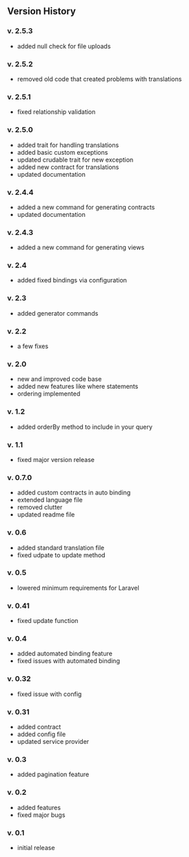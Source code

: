 ## Version History

### v. 2.5.3

- added null check for file uploads

### v. 2.5.2

- removed old code that created problems with translations

### v. 2.5.1

- fixed relationship validation

### v. 2.5.0

- added trait for handling translations
- added basic custom exceptions
- updated crudable trait for new exception
- added new contract for translations
- updated documentation

### v. 2.4.4

- added a new command for generating contracts
- updated documentation

### v. 2.4.3

- added a new command for generating views

### v. 2.4

- added fixed bindings via configuration

### v. 2.3

- added generator commands

### v. 2.2

- a few fixes

### v. 2.0

- new and improved code base
- added new features like where statements
- ordering implemented

### v. 1.2

- added orderBy method to include in your query

### v. 1.1

- fixed major version release

### v. 0.7.0

- added custom contracts in auto binding
- extended language file
- removed clutter
- updated readme file

### v. 0.6

- added standard translation file
- fixed udpate to update method

### v. 0.5

- lowered minimum requirements for Laravel

### v. 0.41

- fixed update function

### v. 0.4

- added automated binding feature
- fixed issues with automated binding

### v. 0.32

- fixed issue with config

### v. 0.31

- added contract
- added config file
- updated service provider

### v. 0.3

- added pagination feature

### v. 0.2

- added features
- fixed major bugs

### v. 0.1

- initial release

